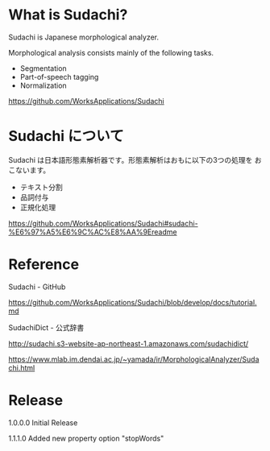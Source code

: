 
# What is Sudachi?

Sudachi is Japanese morphological analyzer. 

Morphological analysis consists mainly of the following tasks.

- Segmentation
- Part-of-speech tagging
- Normalization

https://github.com/WorksApplications/Sudachi

# Sudachi について

Sudachi は日本語形態素解析器です。形態素解析はおもに以下の3つの処理を おこないます。

- テキスト分割
- 品詞付与
- 正規化処理

https://github.com/WorksApplications/Sudachi#sudachi-%E6%97%A5%E6%9C%AC%E8%AA%9Ereadme

# Reference


Sudachi - GitHub

https://github.com/WorksApplications/Sudachi/blob/develop/docs/tutorial.md

SudachiDict - 公式辞書

http://sudachi.s3-website-ap-northeast-1.amazonaws.com/sudachidict/


https://www.mlab.im.dendai.ac.jp/~yamada/ir/MorphologicalAnalyzer/Sudachi.html

# Release

1.0.0.0 Initial Release

1.1.1.0 Added new property option "stopWords"


